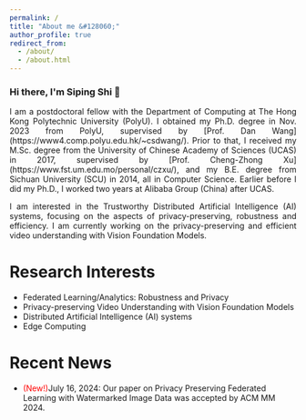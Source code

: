```yaml
---
permalink: /
title: "About me &#128060;"
author_profile: true
redirect_from: 
  - /about/
  - /about.html
---
```



<h3>Hi there, I'm Siping Shi &#127882;</h3>
<p align = "justify">
I am a postdoctoral fellow with the Department of Computing at The Hong Kong Polytechnic University (PolyU). I obtained my Ph.D. degree in Nov. 2023 from PolyU, supervised by [Prof. Dan Wang](https://www4.comp.polyu.edu.hk/~csdwang/). Prior to that, I received my M.Sc. degree from the University of Chinese Academy of Sciences (UCAS) in 2017, supervised by [Prof. Cheng-Zhong Xu](https://www.fst.um.edu.mo/personal/czxu/), and my B.E. degree from Sichuan University (SCU) in 2014, all in Computer Science. Earlier before I did my Ph.D., I worked two years at Alibaba Group (China)  after UCAS.
</p>
<p align = "justify"> 
I am interested in the Trustworthy Distributed Artificial Intelligence (AI) systems, focusing on the aspects of privacy-preserving, robustness and efficiency. I am currently working on the privacy-preserving and efficient video understanding with Vision Foundation Models.
</p>

Research Interests
======
* Federated Learning/Analytics: Robustness and Privacy
* Privacy-preserving Video Understanding with Vision Foundation Models
* Distributed Artificial Intelligence (AI) systems
* Edge Computing

Recent News
======
* <font color=red>(New!)</font>July 16, 2024: Our paper on Privacy Preserving Federated Learning with Watermarked Image Data was accepted by ACM MM 2024.
